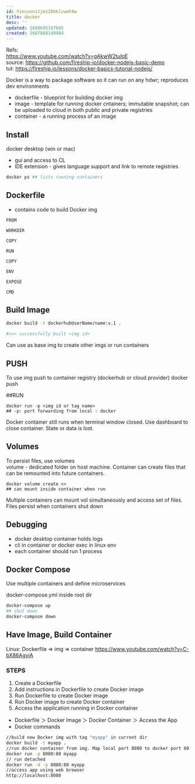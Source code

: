```yaml
---
id: h1ncuonitjmz28hklzweh4w
title: docker
desc: ''
updated: 1688695167045
created: 1687868149484
---
```

Refs:   
https://www.youtube.com/watch?v=gAkwW2tuIqE  
source: https://github.com/fireship-io/docker-nodejs-basic-demo  
tut: https://fireship.io/lessons/docker-basics-tutorial-nodejs/

Docker is a way to package software so it can run  on any hdwr; reproduces dev environments
- dockerfile - blueprint for building docker img
- image - template for running docker cntainers; immutable snapshot; can be uploaded to cloud in both public and private registries
- container - a running process of an image

## Install
docker desktop (win or mac)
- gui and access to CL
- IDE extension - gives language support and link to remote registries

``` bash 
docker ps ## lists running containers
```
## Dockerfile
- contains code to build Docker img
```
FROM

WORKDIR

COPY

RUN

COPY

ENV

EXPOSE

CMD
```
## Build Image
``` bash
docker build -t dockerhubUserName/name:v.1 .  

#>>> successfully built <img id>
```
Can use as base img to create other imgs or run containers 

## PUSH
To use img push to container registry (dockerhub or cloud provider)
docker push <img id>

##RUN
```
docker run -p <img id or tag name>   
## -p: port forwarding from local : docker
```
Docker container still runs when terminal window closed. Use dashboard to close container.  State or data is lost.

## Volumes
To persist files, use volumes  
volume - dedicated folder on host machine. Container can create files that can be remounted into future containers.

``` 
docker volume create <>
## can mount inside container when run
```
Multiple containers can mount vol simultaneously and access set of files. Files persist when containers shut down

## Debugging
- docker desktop container holds logs
- cli in container or docker exec in linux env
- each container should run 1 process

## Docker Compose
Use multiple containers and define microservices  

docker-compose.yml inside root dir

``` bash
docker-compose up
## shut down
docker-compose down
```

## Have Image, Build Container
Linux: Dockerfile => img => container
https://www.youtube.com/watch?v=C-bX86AgyiA

### STEPS
1. Create a Dockerfile
2. Add instructions in Dockerfile to create Docker image
3. Run Dockerfile to create Docker image
4. Run Docker image to create Docker container
5. Access the application running in Docker container

- Dockerfile ＞ Docker Image ＞ Docker Container ＞ Access the App
- Docker commands
``` bash
//build new Docker img with tag "myapp" in current dir
docker build -t myapp .
//run docker container from img. Map local port 8080 to docker port 80
docker run -p 8080:80 myapp
// run detached 
docker run -d -p 8080:80 myapp
//access app using web browser
http://localhost:8080
```